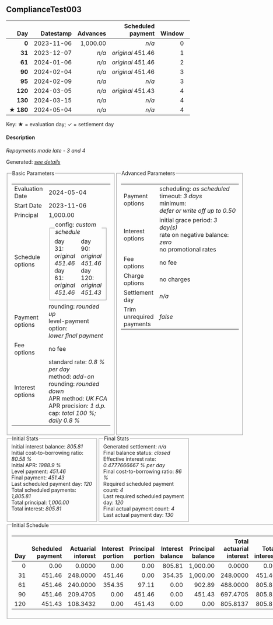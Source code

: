 <h2>ComplianceTest003</h2>
<table>
    <thead style="vertical-align: bottom;">
        <th class="ci00" style="text-align: right;">Day</th>
        <th class="ci01" style="text-align: right;">Datestamp</th>
        <th class="ci02" style="text-align: right;">Advances</th>
        <th class="ci03" style="text-align: right;">Scheduled payment</th>
        <th class="ci04" style="text-align: right;">Window</th>
        <th class="ci05" style="text-align: right;">Payment due</th>
        <th class="ci06" style="text-align: right;">Actual payments</th>
        <th class="ci07" style="text-align: right;">Paid by</th>
        <th class="ci08" style="text-align: right;">Net effect</th>
        <th class="ci09" style="text-align: right;">Payment status</th>
        <th class="ci10" style="text-align: right;">Balance status</th>
        <th class="ci11" style="text-align: right;">Actuarial interest</th>
        <th class="ci12" style="text-align: right;">New interest</th>
        <th class="ci13" style="text-align: right;">Interest portion</th>
        <th class="ci14" style="text-align: right;">Principal portion</th>
        <th class="ci15" style="text-align: right;">Interest balance</th>
        <th class="ci16" style="text-align: right;">Principal balance</th>
        <th class="ci17" style="text-align: right;">Settlement figure</th>
    </thead>
    <tr style="text-align: right;">
        <td class="ci00"><b>0</b></td>
        <td class="ci01" style="white-space: nowrap;">2023-11-06</td>
        <td class="ci02">1,000.00</td>
        <td class="ci03" style="white-space: nowrap;"><i>n/a<i></td>
        <td class="ci04">0</td>
        <td class="ci05">0.00</td>
        <td class="ci06"><i>n/a</i></td>
        <td class="ci07"><i>n/a</i></td>
        <td class="ci08">0.00</td>
        <td class="ci09"><i>none&nbsp;scheduled</i></td>
        <td class="ci10">open</td>
        <td class="ci11">0.0000</td>
        <td class="ci12">0.0000</td>
        <td class="ci13">0.00</td>
        <td class="ci14">0.00</td>
        <td class="ci15">805.8100</td>
        <td class="ci16">1,000.00</td>
        <td class="ci17">1,000.00</td>
    </tr>
    <tr style="text-align: right;">
        <td class="ci00"><b>31</b></td>
        <td class="ci01" style="white-space: nowrap;">2023-12-07</td>
        <td class="ci02"><i>n/a</i></td>
        <td class="ci03" style="white-space: nowrap;"><i>original</i> 451.46</td>
        <td class="ci04">1</td>
        <td class="ci05">451.46</td>
        <td class="ci06"><b>0</b>&nbsp;<i>confirmed</i>&nbsp;451.46</td>
        <td class="ci07"><b>31#0</b>&nbsp;451.46</td>
        <td class="ci08">451.46</td>
        <td class="ci09"><i>payment&nbsp;made</i></td>
        <td class="ci10">open</td>
        <td class="ci11">248.0000</td>
        <td class="ci12">0.0000</td>
        <td class="ci13">451.46</td>
        <td class="ci14">0.00</td>
        <td class="ci15">354.3500</td>
        <td class="ci16">1,000.00</td>
        <td class="ci17">796.54</td>
    </tr>
    <tr style="text-align: right;">
        <td class="ci00"><b>61</b></td>
        <td class="ci01" style="white-space: nowrap;">2024-01-06</td>
        <td class="ci02"><i>n/a</i></td>
        <td class="ci03" style="white-space: nowrap;"><i>original</i> 451.46</td>
        <td class="ci04">2</td>
        <td class="ci05">451.46</td>
        <td class="ci06"><b>0</b>&nbsp;<i>confirmed</i>&nbsp;451.46</td>
        <td class="ci07"><b>61#0</b>&nbsp;451.46</td>
        <td class="ci08">451.46</td>
        <td class="ci09"><i>payment&nbsp;made</i></td>
        <td class="ci10">open</td>
        <td class="ci11">240.0000</td>
        <td class="ci12">0.0000</td>
        <td class="ci13">354.35</td>
        <td class="ci14">97.11</td>
        <td class="ci15">0.0000</td>
        <td class="ci16">902.89</td>
        <td class="ci17">585.08</td>
    </tr>
    <tr style="text-align: right;">
        <td class="ci00"><b>90</b></td>
        <td class="ci01" style="white-space: nowrap;">2024-02-04</td>
        <td class="ci02"><i>n/a</i></td>
        <td class="ci03" style="white-space: nowrap;"><i>original</i> 451.46</td>
        <td class="ci04">3</td>
        <td class="ci05">451.46</td>
        <td class="ci06"><i>n/a</i></td>
        <td class="ci07"><b>95#0</b>&nbsp;451.46</td>
        <td class="ci08">0.00</td>
        <td class="ci09"><i>missed&nbsp;payment</i></td>
        <td class="ci10">open</td>
        <td class="ci11">209.4705</td>
        <td class="ci12">0.0000</td>
        <td class="ci13">0.00</td>
        <td class="ci14">0.00</td>
        <td class="ci15">0.0000</td>
        <td class="ci16">902.89</td>
        <td class="ci17">794.55</td>
    </tr>
    <tr style="text-align: right;">
        <td class="ci00"><b>95</b></td>
        <td class="ci01" style="white-space: nowrap;">2024-02-09</td>
        <td class="ci02"><i>n/a</i></td>
        <td class="ci03" style="white-space: nowrap;"><i>n/a<i></td>
        <td class="ci04">3</td>
        <td class="ci05">0.00</td>
        <td class="ci06"><b>0</b>&nbsp;<i>confirmed</i>&nbsp;451.46</td>
        <td class="ci07"><i>n/a</i></td>
        <td class="ci08">451.46</td>
        <td class="ci09"><i>extra&nbsp;payment</i></td>
        <td class="ci10">open</td>
        <td class="ci11">36.1156</td>
        <td class="ci12">0.0000</td>
        <td class="ci13">0.00</td>
        <td class="ci14">451.46</td>
        <td class="ci15">0.0000</td>
        <td class="ci16">451.43</td>
        <td class="ci17">379.20</td>
    </tr>
    <tr style="text-align: right;">
        <td class="ci00"><b>120</b></td>
        <td class="ci01" style="white-space: nowrap;">2024-03-05</td>
        <td class="ci02"><i>n/a</i></td>
        <td class="ci03" style="white-space: nowrap;"><i>original</i> 451.43</td>
        <td class="ci04">4</td>
        <td class="ci05">451.43</td>
        <td class="ci06"><i>n/a</i></td>
        <td class="ci07"><b>130#0</b>&nbsp;54.17</td>
        <td class="ci08">0.00</td>
        <td class="ci09"><i>missed&nbsp;payment</i></td>
        <td class="ci10">open</td>
        <td class="ci11">90.2860</td>
        <td class="ci12">18.0621</td>
        <td class="ci13">0.00</td>
        <td class="ci14">0.00</td>
        <td class="ci15">18.0621</td>
        <td class="ci16">451.43</td>
        <td class="ci17">469.49</td>
    </tr>
    <tr style="text-align: right;">
        <td class="ci00"><b>130</b></td>
        <td class="ci01" style="white-space: nowrap;">2024-03-15</td>
        <td class="ci02"><i>n/a</i></td>
        <td class="ci03" style="white-space: nowrap;"><i>n/a<i></td>
        <td class="ci04">4</td>
        <td class="ci05">0.00</td>
        <td class="ci06"><b>0</b>&nbsp;<i>confirmed</i>&nbsp;505.60</td>
        <td class="ci07"><i>n/a</i></td>
        <td class="ci08">505.60</td>
        <td class="ci09"><i>extra&nbsp;payment</i></td>
        <td class="ci10">closed</td>
        <td class="ci11">36.1144</td>
        <td class="ci12">36.1144</td>
        <td class="ci13">54.17</td>
        <td class="ci14">451.43</td>
        <td class="ci15">0.0000</td>
        <td class="ci16">0.00</td>
        <td class="ci17">0.00</td>
    </tr>
    <tr style="text-align: right;">
        <td class="ci00">&#x2605;&nbsp;<b>180</b></td>
        <td class="ci01" style="white-space: nowrap;">2024-05-04</td>
        <td class="ci02"><i>n/a</i></td>
        <td class="ci03" style="white-space: nowrap;"><i>n/a<i></td>
        <td class="ci04">4</td>
        <td class="ci05">0.00</td>
        <td class="ci06"><i>n/a</i></td>
        <td class="ci07"><i>n/a</i></td>
        <td class="ci08">0.00</td>
        <td class="ci09"><i>information&nbsp;only</i></td>
        <td class="ci10">closed</td>
        <td class="ci11">0.0000</td>
        <td class="ci12">0.0000</td>
        <td class="ci13">0.00</td>
        <td class="ci14">0.00</td>
        <td class="ci15">0.0000</td>
        <td class="ci16">0.00</td>
        <td class="ci17">0.00</td>
    </tr>
</table><p>Key: &#x2605; = evaluation day; &#x2713; = settlement day</p>
<h4>Description</h4>
<p><i>Repayments made late - 3 and 4</i></p>
<p>Generated: <i><a href="../GeneratedDate.html">see details</a></i></p>
<div style="display:flex;">

<fieldset style="flex: 1; display: flex; flex-direction: column;"><legend>Basic Parameters</legend>
<table>
    <tr>
        <td>Evaluation Date</td>
        <td>2024-05-04</td>
    </tr>
    <tr>
        <td>Start Date</td>
        <td>2023-11-06</td>
    </tr>
    <tr>
        <td>Principal</td>
        <td>1,000.00</td>
    </tr>
    <tr>
        <td>Schedule options</td>
        <td>
            <fieldset>
                <legend>config: <i>custom schedule</i></legend>
                <div style="column-count: 2;">
                <div>day 31: <i><i>original</i> 451.46</i></div>
                <div>day 61: <i><i>original</i> 451.46</i></div>
                <div>day 90: <i><i>original</i> 451.46</i></div>
                <div>day 120: <i><i>original</i> 451.43</i></div></div>
            </fieldset>
        </td>
    </tr>
    <tr>
        <td>Payment options</td>
        <td>
            <div>
                <div>rounding: <i>rounded up</i></div>
                <div>level-payment option: <i>lower&nbsp;final&nbsp;payment</i></div>
            </div>
        </td>
    </tr>
    <tr>
        <td>Fee options</td>
        <td>no fee
        </td>
    </tr>
    <tr>
        <td>Interest options</td>
        <td>
            <div>
                <div>standard rate: <i>0.8 % per day</i></div>
                <div>method: <i>add-on</i></div>
                <div>rounding: <i>rounded down</i></div>
                <div>APR method: <i>UK FCA</i></div>
                <div>APR precision: <i>1 d.p.</i></div>
                <div>cap: <i>total 100 %; daily 0.8 %</div>
            </div>
        </td>
    </tr>
</table></fieldset>

<fieldset style="flex: 1; display: flex; flex-direction: column;"><legend>Advanced Parameters</legend>
<table>
    <tr>
        <td>Payment options</td>
        <td>
                <div>
                    <div>scheduling: <i>as scheduled</i></div>
                    <div>timeout: <i>3 days</i></div>
                    <div>minimum: <i>defer&nbsp;or&nbsp;write&nbsp;off&nbsp;up&nbsp;to&nbsp;0.50</i></div>
                </div>
        </td>
    </tr>
    <tr>
        <td>Interest options</td>
        <td>
            <div>
                <div>initial grace period: <i>3 day(s)</i></div>
                <div>rate on negative balance: <i>zero</i></div>
                <div>no promotional rates</div>
            </div>
        </td>
    </tr>
    <tr>
        <td>Fee options</td>
        <td>no fee
        </td>
    </tr>
    <tr>
        <td>Charge options</td>
        <td>no charges
        </td>
    </tr>
    <tr>
        <td>Settlement day</td><td><i><i>n/a</i></i></td>
    </tr>
    <tr>
        <td>Trim unrequired payments</td><td><i>false</i></td>
    </tr>
</table></fieldset>
</div>
<div style="display:flex;">


<fieldset style="flex: 1; display: flex; flex-direction: column;"><legend>Initial Stats</legend>
<div>
    <div>Initial interest balance: <i>805.81</i></div>
    <div>Initial cost-to-borrowing ratio: <i>80.58 %</i></div>
    <div>Initial APR: <i>1988.9 %</i></div>
    <div>Level payment: <i>451.46</i></div>
    <div>Final payment: <i>451.43</i></div>
    <div>Last scheduled payment day: <i>120</i></div>
    <div>Total scheduled payments: <i>1,805.81</i></div>
    <div>Total principal: <i>1,000.00</i></div>
    <div>Total interest: <i>805.81</i></div>
</div></fieldset>

<fieldset style="flex: 1; display: flex; flex-direction: column;"><legend>Final Stats</legend>
<div>
    <div>Generated settlement: <i><i>n/a</i></i></div>
    <div>Final balance status: <i>closed</i></div>
    <div>Effective interest rate: <i>0.4777666667 % per day</i></div>
    <div>Final cost-to-borrowing ratio: <i>86 %</i></div>
    <div>Required scheduled payment count: <i>4</i></div>
    <div>Last required scheduled payment day: <i>120</i></div>
    <div>Final actual payment count: <i>4</i></div>
    <div>Last actual payment day: <i>130</i></div>
</div>
</fieldset>
</div>
<fieldset><legend>Initial Schedule</legend>
<table>
    <thead style="vertical-align: bottom;">
        <th style="text-align: right;">Day</th>
        <th style="text-align: right;">Scheduled payment</th>
        <th style="text-align: right;">Actuarial interest</th>
        <th style="text-align: right;">Interest portion</th>
        <th style="text-align: right;">Principal portion</th>
        <th style="text-align: right;">Interest balance</th>
        <th style="text-align: right;">Principal balance</th>
        <th style="text-align: right;">Total actuarial interest</th>
        <th style="text-align: right;">Total interest</th>
        <th style="text-align: right;">Total principal</th>
    </thead>
    <tr style="text-align: right;">
        <td class="ci00">0</td>
        <td class="ci01" style="white-space: nowrap;">0.00</td>
        <td class="ci02">0.0000</td>
        <td class="ci03">0.00</td>
        <td class="ci04">0.00</td>
        <td class="ci05">805.81</td>
        <td class="ci06">1,000.00</td>
        <td class="ci07">0.0000</td>
        <td class="ci08">0.00</td>
        <td class="ci09">0.00</td>
    </tr>
    <tr style="text-align: right;">
        <td class="ci00">31</td>
        <td class="ci01" style="white-space: nowrap;">451.46</td>
        <td class="ci02">248.0000</td>
        <td class="ci03">451.46</td>
        <td class="ci04">0.00</td>
        <td class="ci05">354.35</td>
        <td class="ci06">1,000.00</td>
        <td class="ci07">248.0000</td>
        <td class="ci08">451.46</td>
        <td class="ci09">0.00</td>
    </tr>
    <tr style="text-align: right;">
        <td class="ci00">61</td>
        <td class="ci01" style="white-space: nowrap;">451.46</td>
        <td class="ci02">240.0000</td>
        <td class="ci03">354.35</td>
        <td class="ci04">97.11</td>
        <td class="ci05">0.00</td>
        <td class="ci06">902.89</td>
        <td class="ci07">488.0000</td>
        <td class="ci08">805.81</td>
        <td class="ci09">97.11</td>
    </tr>
    <tr style="text-align: right;">
        <td class="ci00">90</td>
        <td class="ci01" style="white-space: nowrap;">451.46</td>
        <td class="ci02">209.4705</td>
        <td class="ci03">0.00</td>
        <td class="ci04">451.46</td>
        <td class="ci05">0.00</td>
        <td class="ci06">451.43</td>
        <td class="ci07">697.4705</td>
        <td class="ci08">805.81</td>
        <td class="ci09">548.57</td>
    </tr>
    <tr style="text-align: right;">
        <td class="ci00">120</td>
        <td class="ci01" style="white-space: nowrap;">451.43</td>
        <td class="ci02">108.3432</td>
        <td class="ci03">0.00</td>
        <td class="ci04">451.43</td>
        <td class="ci05">0.00</td>
        <td class="ci06">0.00</td>
        <td class="ci07">805.8137</td>
        <td class="ci08">805.81</td>
        <td class="ci09">1,000.00</td>
    </tr>
</table></fieldset>
